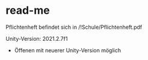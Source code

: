 # read-me

Pflichtenheft befindet sich in /!Schule/Pflichtenheft.pdf

Unity-Version: 2021.2.7f1
- Öffenen mit neuerer Unity-Version möglich
